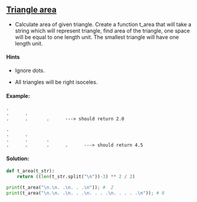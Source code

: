 ## [Triangle area](https://www.codewars.com/kata/59bd84b8a0640e7c49002398/python)

- Calculate area of given triangle. Create a function t_area that will take a string which will represent triangle, find area of the triangle, one space will be equal to one length unit. The smallest triangle will have one length unit.

#### Hints

- Ignore dots.

- All triangles will be right isoceles.

#### Example:

```
.
.      .
.      .       .      ---> should return 2.0
```

```
.
.      .
.      .       .
.      .       .      .      ---> should return 4.5
```

#### Solution:

```python
def t_area(t_str):
    return ((len(t_str.split("\n"))-3) ** 2 / 2) 

print(t_area("\n.\n. .\n. . .\n")); #  2
print(t_area("\n.\n. .\n. . .\n. . . .\n. . . . .\n")); # 8
```
